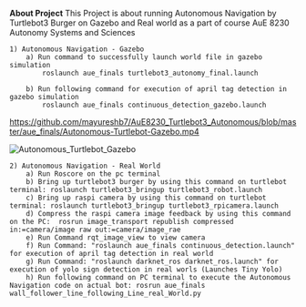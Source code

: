 **About Project**
This Project is about running Autonomous Navigation by Turtlebot3 Burger on Gazebo and Real world as a part of course AuE 8230 Autonomy Systems and Sciences

	1) Autonomous Navigation - Gazebo
		a) Run command to successfully launch world file in gazebo simulation
			roslaunch aue_finals turtlebot3_autonomy_final.launch

		b) Run following command for execution of april tag detection in gazebo simulation
			roslaunch aue_finals continuous_detection_gazebo.launch

https://github.com/mayureshb7/AuE8230_Turtlebot3_Autonomous/blob/master/aue_finals/Autonomous-Turtlebot-Gazebo.mp4

![Autonomous_Turtlebot_Gazebo](https://user-images.githubusercontent.com/99101076/166168122-377c6f50-f067-4db2-ac80-77a31ed547d7.gif)

	2) Autonomous Navigation - Real World
		a) Run Roscore on the pc terminal
		b) Bring up turtlebot3 burger by using this command on turtlebot terminal: roslaunch turtlebot3_bringup turtlebot3_robot.launch
		c) Bring up raspi camera by using this command on turtlebot terminal: roslaunch turtlebot3_bringup turtlebot3_rpicamera.launch
		d) Compress the raspi camera image feedback by using this command on the PC:  rosrun image_transport republish compressed in:=camera/image raw out:=camera/image_rae
		e) Run Command rqt_image_view to view camera
		f) Run Command: "roslaunch aue_finals continuous_detection.launch" for execution of april tag detection in real world
		g) Run Command: "roslaunch darknet_ros darknet_ros.launch" for execution of yolo sign detection in real worls (Launches Tiny Yolo)
		h) Run following command on PC terminal to execute the Autonomous Navigation code on actual bot: rosrun aue_finals wall_follower_line_following_Line_real_World.py
